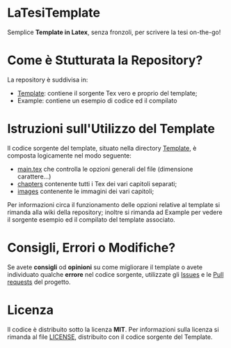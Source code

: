 # LaTesiTemplate
Semplice **Template in Latex**, senza fronzoli, per scrivere la tesi on-the-go!
# Come è Stutturata la Repository?
La repository è suddivisa in:
- [Template](https://github.com/RustyYak/LaTesiTemplate/tree/master/Template): contiene il sorgente Tex vero e proprio del template; 
- Example: contiene un esempio di codice ed il compilato
# Istruzioni sull'Utilizzo del Template
Il codice sorgente del template, situato nella directory [Template](https://github.com/RustyYak/LaTesiTemplate/tree/master/Template), è composta logicamente nel modo seguente:
- [main.tex](https://github.com/RustyYak/LaTesiTemplate/blob/master/Template/main.tex) che controlla le opzioni generali del file (dimensione carattere...)
- [chapters](https://github.com/RustyYak/LaTesiTemplate/tree/master/Template/chapters) contenente tutti i Tex dei vari capitoli separati;
- [images](https://github.com/RustyYak/LaTesiTemplate/tree/master/Template/images) contenente le immagini dei vari capitoli;

Per informazioni circa il funzionamento delle opzioni relative al template si rimanda alla wiki della repository; inoltre si rimanda ad Example per vedere il sorgente esempio ed il compilato del template associato.
# Consigli, Errori o Modifiche?
Se avete **consigli** od **opinioni** su come migliorare il template o avete individuato qualche **errore** nel codice sorgente, utilizzate gli [Issues](https://github.com/RustyYak/LaTesiTemplate/issues) e le [Pull requests](https://github.com/RustyYak/LaTesiTemplate/pulls) del progetto.
# Licenza
Il codice è distribuito sotto la licenza **MIT**. Per informazioni sulla licenza si rimanda al file [LICENSE](https://github.com/RustyYak/LaTesiTemplate/blob/master/LICENSE), distribuito con il codice sorgente del Template.
